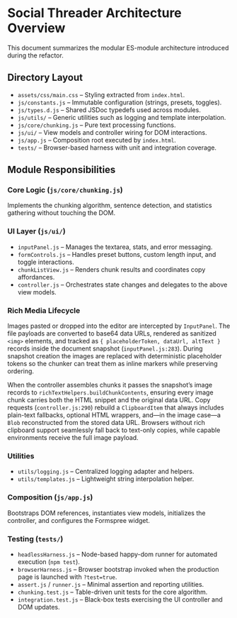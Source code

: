 # Social Threader Architecture Overview

This document summarizes the modular ES-module architecture introduced during the refactor.

## Directory Layout

- `assets/css/main.css` – Styling extracted from `index.html`.
- `js/constants.js` – Immutable configuration (strings, presets, toggles).
- `js/types.d.js` – Shared JSDoc typedefs used across modules.
- `js/utils/` – Generic utilities such as logging and template interpolation.
- `js/core/chunking.js` – Pure text processing functions.
- `js/ui/` – View models and controller wiring for DOM interactions.
- `js/app.js` – Composition root executed by `index.html`.
- `tests/` – Browser-based harness with unit and integration coverage.

## Module Responsibilities

### Core Logic (`js/core/chunking.js`)
Implements the chunking algorithm, sentence detection, and statistics gathering without touching the DOM.

### UI Layer (`js/ui/`)
- `inputPanel.js` – Manages the textarea, stats, and error messaging.
- `formControls.js` – Handles preset buttons, custom length input, and toggle interactions.
- `chunkListView.js` – Renders chunk results and coordinates copy affordances.
- `controller.js` – Orchestrates state changes and delegates to the above view models.

### Rich Media Lifecycle
Images pasted or dropped into the editor are intercepted by `InputPanel`. The file payloads are converted to base64 data URLs, rendered as sanitized `<img>` elements, and tracked as `{ placeholderToken, dataUrl, altText }` records inside the document snapshot (`inputPanel.js:283`). During snapshot creation the images are replaced with deterministic placeholder tokens so the chunker can treat them as inline markers while preserving ordering.

When the controller assembles chunks it passes the snapshot’s image records to `richTextHelpers.buildChunkContents`, ensuring every image chunk carries both the HTML snippet and the original data URL. Copy requests (`controller.js:290`) rebuild a `ClipboardItem` that always includes plain-text fallbacks, optional HTML wrappers, and—in the image case—a `Blob` reconstructed from the stored data URL. Browsers without rich clipboard support seamlessly fall back to text-only copies, while capable environments receive the full image payload.

### Utilities
- `utils/logging.js` – Centralized logging adapter and helpers.
- `utils/templates.js` – Lightweight string interpolation helper.

### Composition (`js/app.js`)
Bootstraps DOM references, instantiates view models, initializes the controller, and configures the Formspree widget.

### Testing (`tests/`)
- `headlessHarness.js` – Node-based happy-dom runner for automated execution (`npm test`).
- `browserHarness.js` – Browser bootstrap invoked when the production page is launched with `?test=true`.
- `assert.js` / `runner.js` – Minimal assertion and reporting utilities.
- `chunking.test.js` – Table-driven unit tests for the core algorithm.
- `integration.test.js` – Black-box tests exercising the UI controller and DOM updates.
